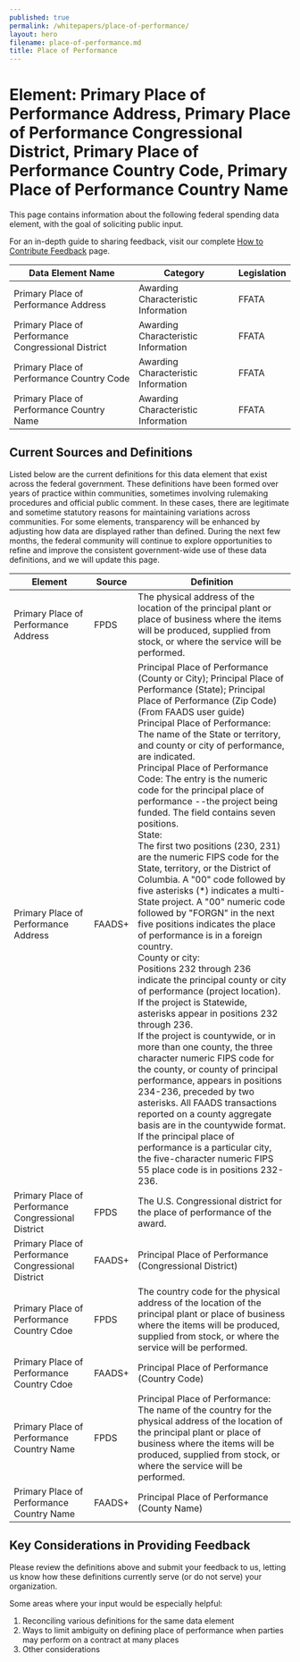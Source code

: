 ```yaml
---
published: true
permalink: /whitepapers/place-of-performance/
layout: hero
filename: place-of-performance.md
title: Place of Performance
---
```


# Element: Primary Place of Performance Address, Primary Place of Performance Congressional District, Primary Place of Performance Country Code, Primary Place of Performance Country Name

This page contains information about the following federal spending data element, with the goal of soliciting public input.

For an in-depth guide to sharing feedback, visit our complete [How to Contribute Feedback](/feedback/) page.

<table>
  <thead>
    <tr>
      <th scope ="col">Data Element Name</th>
      <th scope="col">Category</th>
      <th scope="col">Legislation</th>
    </tr>
  </thead>
  <tr>
    <td>Primary Place of Performance Address</td>
    <td>Awarding Characteristic Information</td>
    <td>FFATA</td>
  </tr>
  <tr>
    <td>Primary Place of Performance Congressional District</td>
    <td>Awarding Characteristic Information</td>
    <td>FFATA</td>
  </tr>
  <tr>
    <td>Primary Place of Performance Country Code</td>
    <td>Awarding Characteristic Information</td>
    <td>FFATA</td>
  </tr>
  <tr>
    <td>Primary Place of Performance Country Name</td>
    <td>Awarding Characteristic Information</td>
    <td>FFATA</td>
  </tr>
  </table>


## Current Sources and Definitions

Listed below are the current definitions for this data element that exist across the federal government. These definitions have been formed over years of practice within communities, sometimes involving rulemaking procedures and official public comment. In these cases, there are legitimate and sometime statutory reasons for maintaining variations across communities. For some elements, transparency will be enhanced by adjusting how data are displayed rather than defined. During the next few months, the federal community will continue to explore opportunities to refine and improve the consistent government-wide use of these data definitions, and we will update this page.

<table>
  <thead>
    <tr>
      <th scope="col">Element</th>
      <th scope="col">Source</th>
      <th scope="col">Definition</th>
    </tr>
  </thead>
  <tr>
    <td>Primary Place of Performance Address</td>
    <td>FPDS</td>
    <td>The physical address of the location of the principal plant or place of business where the items will be produced, supplied from stock, or where the service will be performed.</td>
  </tr>
  <tr>
    <td>Primary Place of Performance Address</td>
    <td>FAADS+</td>
    <td>Principal Place of Performance (County or City); Principal Place of Performance (State); Principal Place of Performance (Zip Code)  (From FAADS user guide)<br/>
Principal Place of Performance: The name of the State or territory, and county or city of performance, are indicated.<br/>
Principal Place of Performance Code: The entry is the numeric code for the principal place of performance
--the project being funded. The field contains seven positions.<br/>
State:<br/>
The first two positions (230, 231) are the numeric FIPS code for the State, territory, or the District of Columbia. A "00" code followed by five asterisks (*) indicates a multi-State project. A "00" numeric code followed by "FORGN" in the next five positions indicates the place of performance is in a foreign country.<br/>
County or city:<br/>
Positions 232 through 236 indicate the principal county or city of performance (project location).<br/>
If the project is Statewide, asterisks appear in positions 232 through 236.<br/>
If the project is countywide, or in more than one county, the three character numeric FIPS code for the county, or county of principal performance, appears in positions 234-236, preceded by two asterisks. All FAADS transactions reported on a county aggregate basis are in the countywide format.<br/>
If the principal place of performance is a particular city, the five-character numeric FIPS 55 place code is in positions 232-236.
</td>
  </tr>
  <tr>
    <td>Primary Place of Performance Congressional District</td>
    <td>FPDS</td>
    <td>The U.S. Congressional district for the place of performance of the award.</td>
  </tr>
  <tr>
    <td>Primary Place of Performance Congressional District</td>
    <td>FAADS+</td>
    <td>Principal Place of Performance (Congressional District)</td>
  </tr>
  <tr>
    <td>Primary Place of Performance Country Cdoe</td>
    <td>FPDS</td>
    <td>The country code for the physical address of the location of the principal plant or place of business where the items will be produced, supplied from stock, or where the service will be performed.</td>
  </tr>
  <tr>
    <td>Primary Place of Performance Country Cdoe</td>
    <td>FAADS+</td>
    <td>Principal Place of Performance (Country Code)</td>
  </tr>
  <tr>
    <td>Primary Place of Performance Country Name</td>
    <td>FPDS</td>
    <td>Principal Place of Performance: The name of the country for the physical address of the location of the principal plant or place of business where the items will be produced, supplied from stock, or where the service will be performed.</td>
  </tr>
  <tr>
    <td>Primary Place of Performance Country Name</td>
    <td>FAADS+</td>
    <td>Principal Place of Performance (County Name)</td>
  </tr>
</table>

## Key Considerations in Providing Feedback

Please review the definitions above and submit your feedback to us, letting us know how these definitions currently serve (or do not serve) your organization. 

Some areas where your input would be especially helpful: 

1.  Reconciling various definitions for the same data element 
2.  Ways to limit ambiguity on defining place of performance when parties may perform on a contract at many places
3.  Other considerations